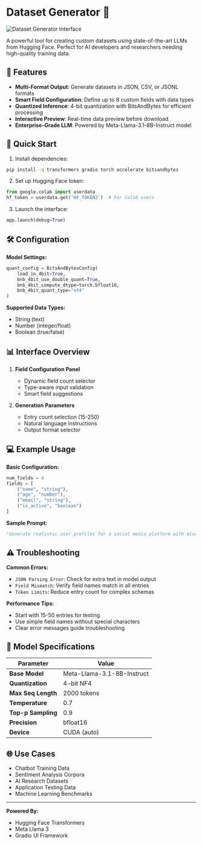 # Dataset Generator 🧩

![Dataset Generator Interface](./AI_dataset.png/800x400.png?text=AI+Dataset+Generator+Interface)

A powerful tool for creating custom datasets using state-of-the-art LLMs from Hugging Face. Perfect for AI developers and researchers needing high-quality training data.

## 🌟 Features

- **Multi-Format Output**: Generate datasets in JSON, CSV, or JSONL formats
- **Smart Field Configuration**: Define up to 8 custom fields with data types
- **Quantized Inference**: 4-bit quantization with BitsAndBytes for efficient processing
- **Interactive Preview**: Real-time data preview before download
- **Enterprise-Grade LLM**: Powered by Meta-Llama-3.1-8B-Instruct model

## 🚀 Quick Start

1. Install dependencies:
```bash
pip install -q transformers gradio torch accelerate bitsandbytes
```

2. Set up Hugging Face token:
```python
from google.colab import userdata
hf_token = userdata.get('HF_TOKEN2')  # For Colab users
```

3. Launch the interface:
```python
app.launch(debug=True)
```

## 🛠️ Configuration

**Model Settings:**
```python
quant_config = BitsAndBytesConfig(
    load_in_4bit=True,
    bnb_4bit_use_double_quant=True,
    bnb_4bit_compute_dtype=torch.bfloat16,
    bnb_4bit_quant_type="nf4"
)
```

**Supported Data Types:**
- String (text)
- Number (integer/float)
- Boolean (true/false)

## 📊 Interface Overview


1. **Field Configuration Panel**
   - Dynamic field count selector
   - Type-aware input validation
   - Smart field suggestions

2. **Generation Parameters**
   - Entry count selection (15-250)
   - Natural language instructions
   - Output format selector

## 💻 Example Usage

**Basic Configuration:**
```python
num_fields = 4
fields = [
    ("name", "string"),
    ("age", "number"),
    ("email", "string"),
    ("is_active", "boolean")
]
```

**Sample Prompt:**
```python
"Generate realistic user profiles for a social media platform with diverse demographics."
```

## ⚠️ Troubleshooting

**Common Errors:**
- `JSON Parsing Error`: Check for extra text in model output
- `Field Mismatch`: Verify field names match in all entries
- `Token Limits`: Reduce entry count for complex schemas

**Performance Tips:**
- Start with 15-50 entries for testing
- Use simple field names without special characters
- Clear error messages guide troubleshooting

## 🤖 Model Specifications

| Parameter            | Value                      |
|----------------------|----------------------------|
| **Base Model**       | Meta-Llama-3.1-8B-Instruct |
| **Quantization**     | 4-bit NF4                  |
| **Max Seq Length**   | 2000 tokens                |
| **Temperature**      | 0.7                        |
| **Top-p Sampling**   | 0.9                        |
| **Precision**        | bfloat16                   |
| **Device**           | CUDA (auto)                |

## 🌐 Use Cases

- Chatbot Training Data
- Sentiment Analysis Corpora
- AI Research Datasets
- Application Testing Data
- Machine Learning Benchmarks



---

**Powered By:**
- Hugging Face Transformers
- Meta Llama 3
- Gradio UI Framework
